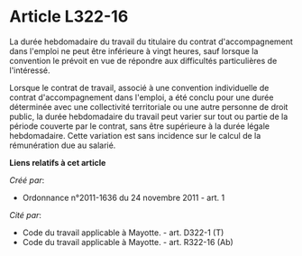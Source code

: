 # Article L322-16

La durée hebdomadaire du travail du titulaire du contrat d'accompagnement dans l'emploi ne peut être inférieure à vingt
heures, sauf lorsque la convention le prévoit en vue de répondre aux difficultés particulières de l'intéressé. 

Lorsque le contrat de travail, associé à une convention individuelle de contrat d'accompagnement dans l'emploi, a été conclu
pour une durée déterminée avec une collectivité territoriale ou une autre personne de droit public, la durée hebdomadaire du
travail peut varier sur tout ou partie de la période couverte par le contrat, sans être supérieure à la durée légale
hebdomadaire. Cette variation est sans incidence sur le calcul de la rémunération due au salarié.

**Liens relatifs à cet article**

_Créé par_:

  - Ordonnance n°2011-1636 du 24 novembre 2011 - art. 1

_Cité par_:

  - Code du travail applicable à Mayotte. - art. D322-1 (T)
  - Code du travail applicable à Mayotte. - art. R322-16 (Ab)
